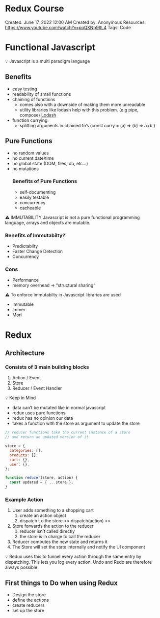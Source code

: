 # Redux Course

Created: June 17, 2022 12:00 AM
Created by: Anonymous
Resources: https://www.youtube.com/watch?v=poQXNp9ItL4
Tags: Code

# Functional Javascript

<aside>
💡 Javascript is a multi paradigm language

</aside>

## Benefits

- easy testing
- readability of small functions
- chaining of functions
  - comes also with a downside of making them more unreadable
  - utility libraries like lodash help with this problem. (e.g pipe, compose)
  [Lodash](https://lodash.com/)
- function currying:
  - splitting arguments in chained fn’s (const curry = (a) ⇒ (b) => a+b )

## Pure Functions

- no random values
- no current date/time
- no global state (DOM, files, db, etc…)
- no mutations
  ### Benefits of Pure Functions
  - self-documenting
  - easily testable
  - concurrency
  - cacheable

<aside>
⚠️ IMMUTABILITY 
Javascript is not a pure functional programming language, arrays and objects are mutable.

</aside>

### Benefits of Immutabilty?

- Predictabilty
- Faster Change Detection
- Concurrency

### Cons

- Performance
- memory overhead → “structural sharing”

<aside>
⚠️ To enforce immutabilty in Javascript libraries are used

- Immutable
- Immer
- Mori
</aside>

# Redux

## Architecture

### Consists of 3 main building blocks

1. Action / Event
2. Store
3. Reducer / Event Handler

<aside>
💡 Keep in Mind

- data can’t be mutated like in normal javascript
- redux uses pure functions
- redux has no opinion our data
- takes a function with the store as argument to update the store
</aside>

```jsx
// reducer functions take the current instance of a store
// and return an updated version of it

store = {
  categories: [],
  products: [],
  cart: {},
  user: {},
};

function reducer(store, action) {
  const updated = { ...store };
}
```

### Example Action

1. User adds something to a shopping cart
   1. create an action object
   2. dispatch t o the store << dispatch(action) >>
2. Store forwards the action to the reducer
   1. reducer isn’t called directly
   2. the store is in charge to call the reducer
3. Reducer computes the new state and returns it
4. The Store will set the state internally and notify the UI component

<aside>
💡 Redux uses this to funnel every action through the same entry by dispatching.
This lets you log every action.
Undo and Redo are therefore always possible

</aside>

## First things to Do when using Redux

- Design the store
- define the actions
- create reducers
- set up the store
